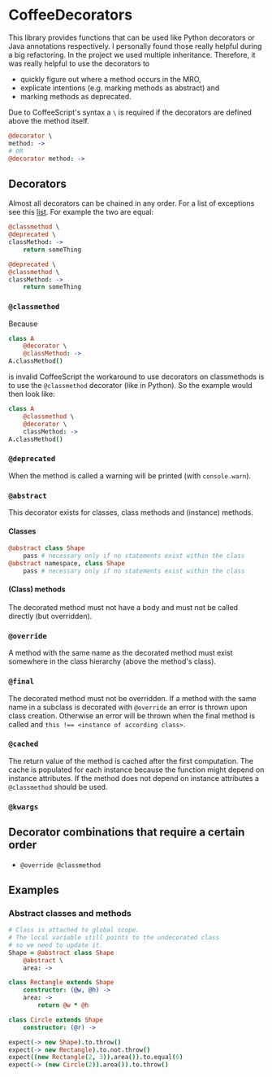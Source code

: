 # CoffeeDecorators
This library provides functions that can be used
like Python decorators or Java annotations respectively.
I personally found those really helpful during a big refactoring.
In the project we used multiple inheritance.
Therefore, it was really helpful to use the decorators to

- quickly figure out where a method occurs in the MRO,
- explicate intentions (e.g. marking methods as abstract) and
- marking methods as deprecated.

Due to CoffeeScript's syntax a `\` is required if the decorators are defined above the method itself.

```coffee
@decorator \
method: ->
# OR
@decorator method: ->
```

## Decorators

Almost all decorators can be chained in any order.
For a list of exceptions see this [list](#decorator-combinations-that-require-a-certain-order).
For example the two are equal:

```coffee
@classmethod \
@deprecated \
classMethod: ->
    return someThing

@deprecated \
@classmethod \
classMethod: ->
    return someThing
```

### `@classmethod`
Because

```coffee
class A
    @decorator \
    @classMethod: ->
A.classMethod()
```

is invalid CoffeeScript the workaround to use decorators on classmethods
is to use the `@classmethod` decorator (like in Python).
So the example would then look like:

```coffee
class A
    @classmethod \
    @decorator \
    classMethod: ->
A.classMethod()
```

### `@deprecated`
When the method is called a warning will be printed (with `console.warn`).

### `@abstract`
This decorator exists for classes, class methods and (instance) methods.

#### Classes

```coffee
@abstract class Shape
    pass # necessary only if no statements exist within the class
@abstract namespace, class Shape
    pass # necessary only if no statements exist within the class
```

#### (Class) methods
The decorated method must not have a body and must not be called directly (but overridden).

### `@override`
A method with the same name as the decorated method must exist somewhere in the class hierarchy (above the method's class).

### `@final`
The decorated method must not be overridden.
If a method with the same name in a subclass is decorated with `@override` an error is thrown upon class creation.
Otherwise an error will be thrown when the final method is called and `this !== <instance of according class>`.

### `@cached`
The return value of the method is cached after the first computation. The cache is populated for each instance because the function might depend on instance attributes.
If the method does not depend on instance attributes a `@classmethod` should be used.

### `@kwargs`


## Decorator combinations that require a certain order

- `@override @classmethod`

## Examples

### Abstract classes and methods

```coffee
# Class is attached to global scope.
# The local variable still points to the undecorated class
# so we need to update it.
Shape = @abstract class Shape
    @abstract \
    area: ->

class Rectangle extends Shape
    constructor: (@w, @h) ->
    area: ->
        return @w * @h

class Circle extends Shape
    constructor: (@r) ->

expect(-> new Shape).to.throw()
expect(-> new Rectangle).to.not.throw()
expect((new Rectangle(2, 3)).area()).to.equal(6)
expect(-> (new Circle(2)).area()).to.throw()
```
